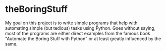 # theBoringStuff
My goal on this project is to write simple programs that help with automating simple (but tedious) tasks using Python. Goes without saying, most of the programs are either direct examples from the famous book "Automate the Boring Stuff with Python" or at least greatly influenced by the same. 
